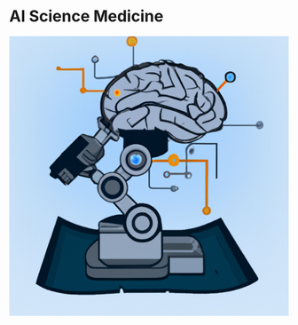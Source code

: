 # AI Science Medicine

<img src = "https://raw.githubusercontent.com/williamedwardhahn/AI_Science_Medicine/main/brainscope.png">
